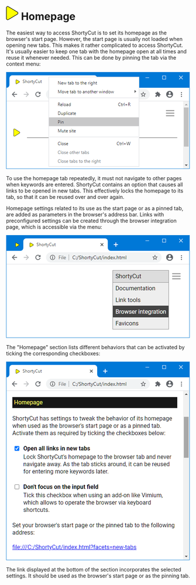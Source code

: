 # ![](img/arrow.svg) Homepage

The easiest way to access ShortyCut is to set its homepage as the browser's start page. However, the start page is usually not loaded when opening new tabs. This makes it rather complicated to access ShortyCut. It's usually easier to keep one tab with the homepage open at all times and reuse it whenever needed. This can be done by pinning the tab via the context menu:

![](img/pin-tab.png)

To use the homepage tab repeatedly, it must not navigate to other pages when keywords are entered. ShortyCut contains an option that causes all links to be opened in new tabs. This effectively locks the homepage to its tab, so that it can be reused over and over again.

Homepage settings related to its use as the start page or as a pinned tab, are added as parameters in the browser's address bar. Links with preconfigured settings can be created through the browser integration page, which is accessible via the menu:

![](img/menu-browser-integration.png)

The "Homepage" section lists different behaviors that can be activated by ticking the corresponding checkboxes:

![](img/browser-integration-homepage.png)

The link displayed at the bottom of the section incorporates the selected settings. It should be used as the browser's start page or as the pinning tab.
